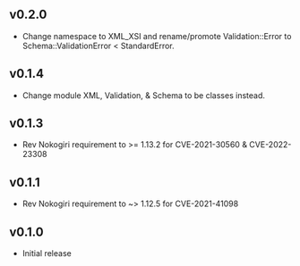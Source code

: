 ## v0.2.0

* Change namespace to XML_XSI and rename/promote Validation::Error to Schema::ValidationError < StandardError.

## v0.1.4

* Change module XML, Validation, & Schema to be classes instead.

## v0.1.3

* Rev Nokogiri requirement to >= 1.13.2 for CVE-2021-30560 & CVE-2022-23308

## v0.1.1

* Rev Nokogiri requirement to ~> 1.12.5 for CVE-2021-41098

## v0.1.0

* Initial release


